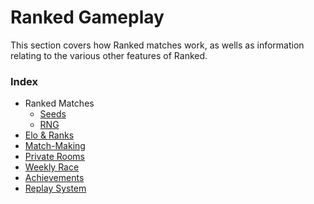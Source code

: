 # Ranked Gameplay
This section covers how Ranked matches work, as wells as information relating to the various other features of Ranked.

### Index
- Ranked Matches
  - [Seeds](./seed)
  - [RNG](./rng)
- [Elo & Ranks](./elo_and_ranks)
- [Match-Making](./matchmaking)
- [Private Rooms](./private_rooms)
- [Weekly Race](./weekly_race)
- [Achievements](./achievements)
- [Replay System](./replay_system)
